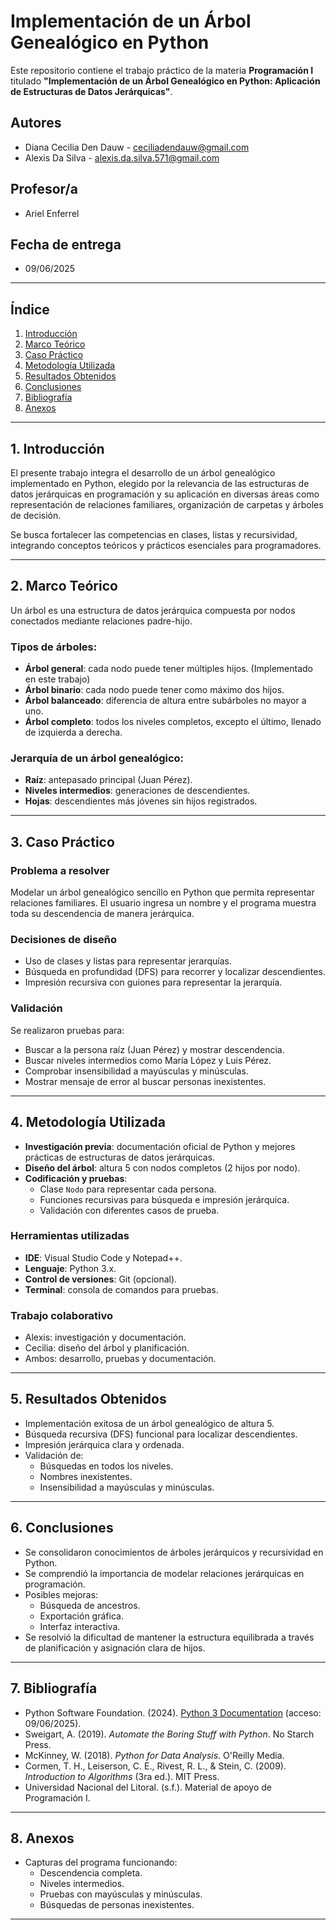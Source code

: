 # Implementación de un Árbol Genealógico en Python

Este repositorio contiene el trabajo práctico de la materia **Programación I** titulado **"Implementación de un Árbol Genealógico en Python: Aplicación de Estructuras de Datos Jerárquicas"**.

## Autores
- Diana Cecilia Den Dauw - ceciliadendauw@gmail.com
- Alexis Da Silva - alexis.da.silva.571@gmail.com

## Profesor/a
- Ariel Enferrel

## Fecha de entrega
- 09/06/2025

---

## Índice

1. [Introducción](#1-introducción)
2. [Marco Teórico](#2-marco-teórico)
3. [Caso Práctico](#3-caso-práctico)
4. [Metodología Utilizada](#4-metodología-utilizada)
5. [Resultados Obtenidos](#5-resultados-obtenidos)
6. [Conclusiones](#6-conclusiones)
7. [Bibliografía](#7-bibliografía)
8. [Anexos](#8-anexos)

---

## 1. Introducción

El presente trabajo integra el desarrollo de un árbol genealógico implementado en Python, elegido por la relevancia de las estructuras de datos jerárquicas en programación y su aplicación en diversas áreas como representación de relaciones familiares, organización de carpetas y árboles de decisión.

Se busca fortalecer las competencias en clases, listas y recursividad, integrando conceptos teóricos y prácticos esenciales para programadores.

---

## 2. Marco Teórico

Un árbol es una estructura de datos jerárquica compuesta por nodos conectados mediante relaciones padre-hijo.

### Tipos de árboles:
- **Árbol general**: cada nodo puede tener múltiples hijos. (Implementado en este trabajo)
- **Árbol binario**: cada nodo puede tener como máximo dos hijos.
- **Árbol balanceado**: diferencia de altura entre subárboles no mayor a uno.
- **Árbol completo**: todos los niveles completos, excepto el último, llenado de izquierda a derecha.

### Jerarquía de un árbol genealógico:
- **Raíz**: antepasado principal (Juan Pérez).
- **Niveles intermedios**: generaciones de descendientes.
- **Hojas**: descendientes más jóvenes sin hijos registrados.

---

## 3. Caso Práctico

### Problema a resolver
Modelar un árbol genealógico sencillo en Python que permita representar relaciones familiares. El usuario ingresa un nombre y el programa muestra toda su descendencia de manera jerárquica.

### Decisiones de diseño
- Uso de clases y listas para representar jerarquías.
- Búsqueda en profundidad (DFS) para recorrer y localizar descendientes.
- Impresión recursiva con guiones para representar la jerarquía.

### Validación
Se realizaron pruebas para:
- Buscar a la persona raíz (Juan Pérez) y mostrar descendencia.
- Buscar niveles intermedios como María López y Luis Pérez.
- Comprobar insensibilidad a mayúsculas y minúsculas.
- Mostrar mensaje de error al buscar personas inexistentes.

---

## 4. Metodología Utilizada

- **Investigación previa**: documentación oficial de Python y mejores prácticas de estructuras de datos jerárquicas.
- **Diseño del árbol**: altura 5 con nodos completos (2 hijos por nodo).
- **Codificación y pruebas**:
  - Clase `Nodo` para representar cada persona.
  - Funciones recursivas para búsqueda e impresión jerárquica.
  - Validación con diferentes casos de prueba.

### Herramientas utilizadas
- **IDE**: Visual Studio Code y Notepad++.
- **Lenguaje**: Python 3.x.
- **Control de versiones**: Git (opcional).
- **Terminal**: consola de comandos para pruebas.

### Trabajo colaborativo
- Alexis: investigación y documentación.
- Cecilia: diseño del árbol y planificación.
- Ambos: desarrollo, pruebas y documentación.

---

## 5. Resultados Obtenidos

- Implementación exitosa de un árbol genealógico de altura 5.
- Búsqueda recursiva (DFS) funcional para localizar descendientes.
- Impresión jerárquica clara y ordenada.
- Validación de:
  - Búsquedas en todos los niveles.
  - Nombres inexistentes.
  - Insensibilidad a mayúsculas y minúsculas.

---

## 6. Conclusiones

- Se consolidaron conocimientos de árboles jerárquicos y recursividad en Python.
- Se comprendió la importancia de modelar relaciones jerárquicas en programación.
- Posibles mejoras:
  - Búsqueda de ancestros.
  - Exportación gráfica.
  - Interfaz interactiva.
- Se resolvió la dificultad de mantener la estructura equilibrada a través de planificación y asignación clara de hijos.

---

## 7. Bibliografía

- Python Software Foundation. (2024). [Python 3 Documentation](https://docs.python.org/3/) (acceso: 09/06/2025).
- Sweigart, A. (2019). *Automate the Boring Stuff with Python*. No Starch Press.
- McKinney, W. (2018). *Python for Data Analysis*. O'Reilly Media.
- Cormen, T. H., Leiserson, C. E., Rivest, R. L., & Stein, C. (2009). *Introduction to Algorithms* (3ra ed.). MIT Press.
- Universidad Nacional del Litoral. (s.f.). Material de apoyo de Programación I.

---

## 8. Anexos

- Capturas del programa funcionando:
  - Descendencia completa.
  - Niveles intermedios.
  - Pruebas con mayúsculas y minúsculas.
  - Búsquedas de personas inexistentes.

---
